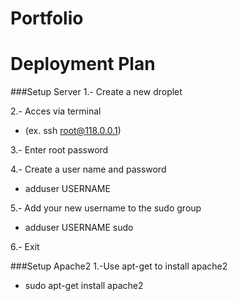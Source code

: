 Portfolio
===

Deployment Plan
===

###Setup Server
1.- Create a new droplet

2.- Acces via terminal 
  * (ex. ssh root@118.0.0.1)
  
3.- Enter root password

4.- Create  a user name and password 
  * adduser USERNAME
  
5.- Add your new username to the sudo group 
  * adduser USERNAME sudo
  
6.- Exit 

###Setup Apache2
1.-Use apt-get to install apache2
  * sudo apt-get install apache2
  
